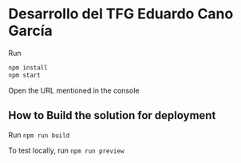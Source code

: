 # Desarrollo del TFG Eduardo Cano García

Run

```bash
npm install
npm start
```

Open the URL mentioned in the console

## How to Build the solution for deployment

Run `npm run build`

To test locally, run `npm run preview`
